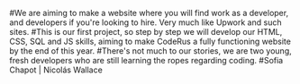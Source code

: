 #We are aiming to make a website where you will find work as a developer, and developers if you're looking to hire. Very much like Upwork and such sites.
#This is our first project, so step by step we will develop our HTML, CSS, SQL and JS skills, aiming to make CodeRus a fully functioning website by the end of this year.
#There's not much to our stories, we are two young, fresh developers who are still learning the ropes regarding coding.
#Sofia Chapot | Nicolás Wallace
